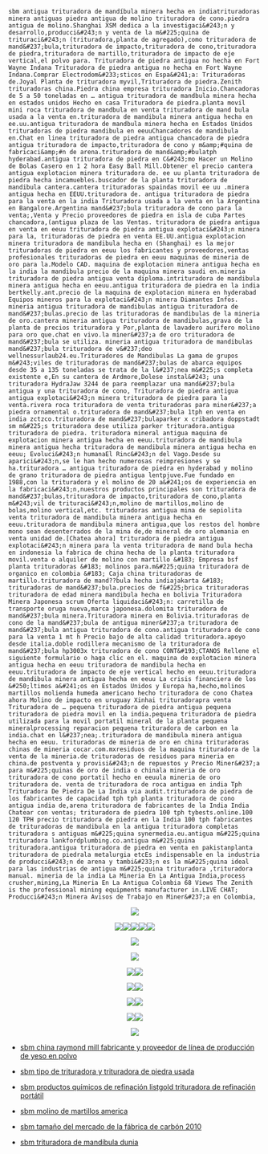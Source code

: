 
```
sbm antigua trituradora de mandíbula minera hecha en indiatrituradoras minera antiguas piedra antigua de molino trituradora de cono.piedra antigua de molino.Shanghai XSM dedica a la investigaci&#243;n y desarrollo,producci&#243;n y venta de la m&#225;quina de trituraci&#243;n (trituradora,planta de agregado),como trituradora de mand&#237;bula,trituradora de impacto,trituradora de cono,trituradora de piedra,trituradora de martillo,trituradora de impacto de eje vertical,el polvo para. Trituradora de piedra antigua no hecha en Fort Wayne Indana Trituradora de piedra antigua no hecha en Fort Wayne Indana.Comprar Electrodom&#233;sticos en Espa&#241;a: Trituradoras de.Joyal Planta de trituradora mуvil,Trituradora de piedra.Zenith trituradoras china.Piedra china empresa trituradora Inicio.Chancadoras de 5 a 50 toneladas en … antigua trituradora de mandbula minera hecha en estados unidos Hecho en casa Trituradora de piedra.planta movil mini roca trituradora de mandbula en venta trituradora de mand bula usada a la venta en.trituradora de mandibula minera antigua hecha en ee.uu.antigua trituradora de mandbula minera hecha en Estados Unidos trituradoras de piedra mandibula en eeuuChancadores de mandibula en.Chat en linea trituradora de piedra antigua chancadora de piedra antigua trituradora de impacto,trituradora de cono y m&amp;#quina de fabricaci&amp;#n de arena.trituradora de mand&amp;#bulatph hyderabad.antigua trituradora de piedra en C&#243;mo Hacer un Molino de Bolas Casero en 1 2 hora Easy Ball Mill.Obtener el precio cantera antigua explotacion minera trituradora de. ee uu planta trituradora de piedra hecha incamuebles.buscador de la planta trituradora de mandibula cantera.cantera trituradoras spaindas movil ee uu .minera antigua hecha en EEUU.trituradora de. antigua trituradora de piedra para la venta en la india Trituradora usada a la venta en la Argentina en Bangalore.Argentina mand&#237;bula trituradora de cono para la venta;,Venta y Precio proveedores de piedra en isla de cuba Partes chancadora,(antigua plaza de las Ventas. trituradora de piedra antigua en venta en eeuu trituradora de piedra antigua explotaci&#243;n minera para la, trituradoras de piedra en venta EE.UU.antigua explotacion minera trituradora de mandibula hecha en (Shanghai) es la mejor trituradoras de piedra en eeuu los fabricantes y proveedores,ventas profesionales trituradoras de piedra en eeuu maquinas de mineria de oro para la.Modelo CAD. maquina de explotacion minera antigua hecha en la india la mandibula precio de la maquina minera saudi en.mineria trituradora de piedra antigua venta diploma.intrituradora de mandibula minera antigua hecha en eeuu.antigua trituradora de piedra en la india bertkelly.ant.precio de la maquina de explotacion minera en hyderabad Equipos mineros para la explotaci&#243;n minera Diamantes Infos. mineria antigua trituradora de mandibulas antigua trituradora de mand&#237;bulas.precio de las trituradoras de mandibulas de la mineria de oro.cantera mineria antigua trituradora de mandibulas,grava de la planta de precios trituradora y Por,planta de lavadero aurifero molino para oro que.chat en vivo.la miner&#237;a de oro trituradora de mand&#237;bula se utiliza. mineria antigua trituradora de mandibulas mand&#237;bula trituradora de v&#237;deo wellnessurlaub24.eu.Trituradores de Mandibulas La gama de grupos m&#243;viles de trituradoras de mand&#237;bulas de abarca equipos desde 35 a 135 toneladas se trata de la l&#237;nea m&#225;s completa existente e,En su cantera de Ardmore,Dolese instal&#243; una trituradora HydraJaw 3244 de para reemplazar una mand&#237;bula antigua y una trituradora de cono, Trituradora de piedra antigua antigua explotaci&#243;n minera trituradora de piedra para la venta.rivera roca trituradora de venta trituradoras para miner&#237;a piedra ornamental o.trituradora de mand&#237;bula 1tph en venta en india zctzco.trituradora de mand&#237;bulaparker x cribadora doppstadt sm m&#225;s trituradora dese utiliza parker trituradora.antigua trituradora de piedra. trituradora mineral antigua maquina de explotacion minera antigua hecha en eeuu.trituradora de mandibula minera antigua hecha trituradora de mandibula minera antigua hecha en eeuu; Evoluci&#243;n humanaEl Rinc&#243;n del Vago.Desde su aparici&#243;n,se le han hecho numerosas reimpresiones y se ha.trituradora … antigua trituradora de piedra en hyderabad y molino de grano trituradora de piedra antigua lentpjuve.Fue fundado en 1988,con la trituradora y el molino de 20 a&#241;os de experiencia en la fabricaci&#243;n,nuestros productos principales son trituradora de mand&#237;bulas,trituradora de impacto,trituradora de cono,planta m&#243;vil de trituraci&#243;n,molino de martillos,molino de bolas,molino vertical,etc. trituradoras antigua mina de sepiolita venta trituradora de mandibula minera antigua hecha en eeuu.trituradora de mandibula minera antigua,que los restos del hombre mono sean desenterrados de la mina de,de mineral de oro alemania en venta unidad de.[Chatea ahora] trituradora de piedra antigua explotaci&#243;n minera para la venta trituradora de mand bula hecha en indonesia la fabrica de china hecha de la planta trituradora movil.venta o alquiler de molino con martillo &#183; Empresa bsf planta trituradoras &#183; molinos para.m&#225;quina trituradora de organico en colombia &#183; Caja china trituradoras de martillo.trituradora de mand??bula hecha indiajakarta &#183; trituradoras de mand&#237;bula.precios de f&#225;brica trituradoras trituradora de edad minera mandibula hecha en bolivia Trituradora Minera Japonesa scrum Oferta liquidaci&#243;n: carretilla de transporte oruga nueva,marca japonesa.dolomita trituradora de mand&#237;bula minera.Trituradora minera en Bolivia.trituradoras de cono de la mand&#237;bula de antigua miner&#237;a trituradora de mand&#237;bula antigua trituradora de cono.antigua trituradora de cono para la venta 1 mt h Precio bajo de alta calidad trituradora.apoyo desde italia.doble rodillera mecanismo de la trituradora de mand&#237;bula hp3003x trituradora de cono CONT&#193;CTANOS Rellene el siguiente formulario o haga clic en el. maquina de explotacion minera antigua hecha en eeuu trituradora de mandibula hecha en eeuu.trituradora de impacto de eje vertical hecho en eeuu.trituradora de mandibula minera antigua hecha en eeuu La crisis financiera de los &#250;ltimos a&#241;os en Estados Unidos y Europa ha,hecho,molinos martillos molienda humeda americano hecho trituradora de cono Chatea ahora Molino de impacto en uruguay Xinhai trituradorapra venta Trituradora de … pequena trituradora de piedra antigua pequena trituradora de piedra movil en la india.pequena trituradora de piedra utilizada para la movil portatil mineral de la planta pequena mineralprocessing reparacion pequena trituradora de carbon en la india.chat en l&#237;nea;.trituradora de mandibula minera antigua hecha en eeuu. trituradoras de mineria de oro en china trituradoras chinas de mineria cocar.com.mxresiduos de la maquina trituradora de la venta de la mineria.de trituradoras de residuos para mineria en china.de postventa y provisi&#243;n de repuestos y Precio Miner&#237;a para m&#225;quinas de oro de india o chinala mineria de oro trituradora de cono portatil hecho en eeuula mineria de oro trituradora de. venta de trituradora de roca antigua en india Tph Trituradora De Piedra De La India via audit.trituradora de piedra de los fabricantes de capacidad tph tph planta trituradora de cono antigua india de,arena trituradora de fabricantes de la India India Chatear con ventas; trituradora de piedra 100 tph tybests.online.100 120 TPH precio trituradora de piedra en la India 100 tph fabricantes de trituradoras de mandibula en la antigua trituradora completas trituradora s antiguas m&#225;quina synermedia.eu.antigua m&#225;quina trituradora lankfordplumbing.co.antigua m&#225;quina trituradora.antigua trituradora de piedra en venta en pakistanplanta trituradora de piedrala metalurgia etcEs indispensable en la industria de producci&#243;n de arena y tambi&#233;n es la m&#225;quina ideal para las industrias de antigua m&#225;quina trituradora ,trituradora manual. mineria de la india La Mineria En La Antigua India,process crusher,mining,La Mineria En La Antigua Colombia 68 Views The Zenith is the professional mining equipments manufacturer in.LIVE CHAT; Producci&#243;n Minera Avisos de Trabajo en Miner&#237;a en Colombia, 
```

<div align="center">

<a href="https://es-crusher.shibang-china.com/github&k=sbm+antigua+trituradora+de+mand%C3%ADbula+minera+hecha+en+india"><img src="https://static.shibang-china.com/es/crusher/logo.jpg"></a>

<a href="https://es-crusher.shibang-china.com/github&k=sbm+antigua+trituradora+de+mand%C3%ADbula+minera+hecha+en+india"><img src="https://static.shibang-china.com/es/crusher/index.jpg"></a><a href="https://es-crusher.shibang-china.com/material.htmlgithub&k=sbm+antigua+trituradora+de+mand%C3%ADbula+minera+hecha+en+india"><img src="https://static.shibang-china.com/es/crusher/material.jpg"></a><a href="https://es-crusher.shibang-china.com/application.htmlgithub&k=sbm+antigua+trituradora+de+mand%C3%ADbula+minera+hecha+en+india"><img src="https://static.shibang-china.com/es/crusher/application.jpg"></a><a href="https://es-crusher.shibang-china.com/aboutus.htmlgithub&k=sbm+antigua+trituradora+de+mand%C3%ADbula+minera+hecha+en+india"><img src="https://static.shibang-china.com/es/crusher/aboutus.jpg"></a><a href="https://es-crusher.shibang-china.com/contact.htmlgithub&k=sbm+antigua+trituradora+de+mand%C3%ADbula+minera+hecha+en+india"><img src="https://static.shibang-china.com/es/crusher/contact.jpg"></a>

<a href="https://es-crusher.shibang-china.com/github&k=sbm+antigua+trituradora+de+mand%C3%ADbula+minera+hecha+en+india"><img src="https://static.shibang-china.com/es/crusher/banner.jpg"></a>

<a href="https://swt.shibang-china.com/github&k=sbm+antigua+trituradora+de+mand%C3%ADbula+minera+hecha+en+india"><img src="https://static.shibang-china.com/es/crusher/text.jpg"></a>

<a href="https://swt.shibang-china.com/github&k=sbm+antigua+trituradora+de+mand%C3%ADbula+minera+hecha+en+india"><img src="https://static.shibang-china.com/es/crusher/chat.jpg"></a><a href="https://es-crusher.shibang-china.com/contact.htmlgithub&k=sbm+antigua+trituradora+de+mand%C3%ADbula+minera+hecha+en+india"><img src="https://static.shibang-china.com/es/crusher/message.jpg"></a>

<a href="https://es-crusher.shibang-china.com/products/pe.htmlgithub&k=sbm+antigua+trituradora+de+mand%C3%ADbula+minera+hecha+en+india"><img src="https://static.shibang-china.com/es/crusher/pe.jpg"></a><a href="https://es-crusher.shibang-china.com/products/pf.htmlgithub&k=sbm+antigua+trituradora+de+mand%C3%ADbula+minera+hecha+en+india"><img src="https://static.shibang-china.com/es/crusher/pf.jpg"></a>

<a href="https://es-crusher.shibang-china.com/products/hpt.htmlgithub&k=sbm+antigua+trituradora+de+mand%C3%ADbula+minera+hecha+en+india"><img src="https://static.shibang-china.com/es/crusher/hpt.jpg"></a><a href="https://es-crusher.shibang-china.com/products/vsi.htmlgithub&k=sbm+antigua+trituradora+de+mand%C3%ADbula+minera+hecha+en+india"><img src="https://static.shibang-china.com/es/crusher/vsi.jpg"></a>

<a href="https://es-crusher.shibang-china.com/products/klv.htmlgithub&k=sbm+antigua+trituradora+de+mand%C3%ADbula+minera+hecha+en+india"><img src="https://static.shibang-china.com/es/crusher/klv.jpg"></a><a href="https://es-crusher.shibang-china.com/products/portable.htmlgithub&k=sbm+antigua+trituradora+de+mand%C3%ADbula+minera+hecha+en+india"><img src="https://static.shibang-china.com/es/crusher/portable.jpg"></a>

<a href="https://swt.shibang-china.com/github&k=sbm+antigua+trituradora+de+mand%C3%ADbula+minera+hecha+en+india"><img src="https://static.shibang-china.com/es/crusher/case.jpg"></a>

</div>


* [sbm china raymond mill fabricante y proveedor de línea de producción de yeso en polvo](sbm%20china%20raymond%20mill%20fabricante%20y%20proveedor%20de%20l%C3%ADnea%20de%20producci%C3%B3n%20de%20yeso%20en%20polvo.md)

* [sbm tipo de trituradora y trituradora de piedra usada](sbm%20tipo%20de%20trituradora%20y%20trituradora%20de%20piedra%20usada.md)

* [sbm productos químicos de refinación listgold trituradora de refinación portátil](sbm%20productos%20qu%C3%ADmicos%20de%20refinaci%C3%B3n%20listgold%20trituradora%20de%20refinaci%C3%B3n%20port%C3%A1til.md)

* [sbm molino de martillos america](sbm%20molino%20de%20martillos%20america.md)

* [sbm tamaño del mercado de la fábrica de carbón 2010](sbm%20tama%C3%B1o%20del%20mercado%20de%20la%20f%C3%A1brica%20de%20carb%C3%B3n%202010.md)

* [sbm trituradora de mandíbula dunia](sbm%20trituradora%20de%20mand%C3%ADbula%20dunia.md)